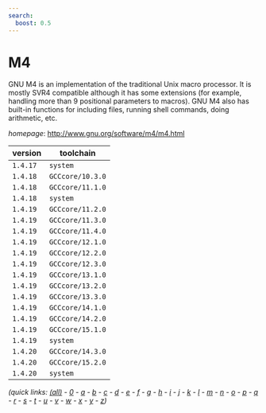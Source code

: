 ```yaml
---
search:
  boost: 0.5
---
```

# M4

GNU M4 is an implementation of the traditional Unix macro processor. It is  mostly SVR4 compatible although it has some extensions (for example, handling  more than 9 positional parameters to macros). GNU M4 also has built-in  functions for including files, running shell commands, doing arithmetic, etc.

*homepage*: <http://www.gnu.org/software/m4/m4.html>

version | toolchain
--------|----------
``1.4.17`` | ``system``
``1.4.18`` | ``GCCcore/10.3.0``
``1.4.18`` | ``GCCcore/11.1.0``
``1.4.18`` | ``system``
``1.4.19`` | ``GCCcore/11.2.0``
``1.4.19`` | ``GCCcore/11.3.0``
``1.4.19`` | ``GCCcore/11.4.0``
``1.4.19`` | ``GCCcore/12.1.0``
``1.4.19`` | ``GCCcore/12.2.0``
``1.4.19`` | ``GCCcore/12.3.0``
``1.4.19`` | ``GCCcore/13.1.0``
``1.4.19`` | ``GCCcore/13.2.0``
``1.4.19`` | ``GCCcore/13.3.0``
``1.4.19`` | ``GCCcore/14.1.0``
``1.4.19`` | ``GCCcore/14.2.0``
``1.4.19`` | ``GCCcore/15.1.0``
``1.4.19`` | ``system``
``1.4.20`` | ``GCCcore/14.3.0``
``1.4.20`` | ``GCCcore/15.2.0``
``1.4.20`` | ``system``


*(quick links: [(all)](../index.md) - [0](../0/index.md) - [a](../a/index.md) - [b](../b/index.md) - [c](../c/index.md) - [d](../d/index.md) - [e](../e/index.md) - [f](../f/index.md) - [g](../g/index.md) - [h](../h/index.md) - [i](../i/index.md) - [j](../j/index.md) - [k](../k/index.md) - [l](../l/index.md) - [m](../m/index.md) - [n](../n/index.md) - [o](../o/index.md) - [p](../p/index.md) - [q](../q/index.md) - [r](../r/index.md) - [s](../s/index.md) - [t](../t/index.md) - [u](../u/index.md) - [v](../v/index.md) - [w](../w/index.md) - [x](../x/index.md) - [y](../y/index.md) - [z](../z/index.md))*

